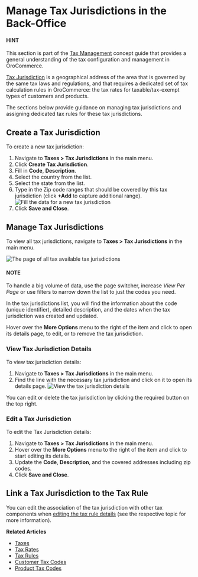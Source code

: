 <a id="taxes-tax-jurisdiction"></a>

# Manage Tax Jurisdictions in the Back-Office

<!-- begin -->

#### HINT
This section is part of the [Tax Management](../../../concept-guides/administration/taxes/index.md#concept-guide-taxes) concept guide that provides a general understanding of the tax configuration and management in OroCommerce.

[Tax Jurisdiction](../../../glossary.md#term-Tax-Jurisdiction) is a geographical address of the area that is governed by the same tax laws and regulations, and that requires a dedicated set of tax calculation rules in OroCommerce: the tax rates for taxable/tax-exempt types of customers and products.

The sections below provide guidance on managing tax jurisdictions and assigning dedicated tax rules for these tax jurisdictions.

## Create a Tax Jurisdiction

To create a new tax jurisdiction:

1. Navigate to **Taxes > Tax Jurisdictions** in the main menu.
2. Click **Create Tax Jurisdiction**.
3. Fill in **Code**, **Description**.
4. Select the country from the list.
5. Select the state from the list.
6. Type in the Zip code ranges that should be covered by this tax jurisdiction (click **+Add** to capture additional range).
   ![Fill the data for a new tax jurisdiction](user/img/taxes/tax_jurisdiction_fill.png)
7. Click **Save and Close**.

## Manage Tax Jurisdictions

To view all tax jurisdictions, navigate to **Taxes > Tax Jurisdictions** in the main menu.

![The page of all tax available tax jurisdictions](user/img/taxes/tax_jurisdiction_all.png)

#### NOTE
To handle a big volume of data, use the page switcher, increase *View Per Page* or use filters to narrow down the list to just the codes you need.

In the tax jurisdictions list, you will find the information about the code (unique identifier), detailed description, and the dates when the tax jurisdiction was created and updated.

Hover over the <i class="fa fa-ellipsis-h fa-lg" aria-hidden="true"></i> **More Options** menu to the right of the item and click <i class="fa fa-eye fa-lg" aria-hidden="true"></i> to open its details page, <i class="fa fa-edit fa-lg" aria-hidden="true"></i> to edit, or  <i class="fas fa-trash-alt" aria-hidden="true"></i> to remove the tax jurisdiction.

### View Tax Jurisdiction Details

To view tax jurisdiction details:

1. Navigate to **Taxes > Tax Jurisdictions** in the main menu.
2. Find the line with the necessary tax jurisdiction and click on it to open its details page.
   ![View the tax jurisdiction details](user/img/taxes/tax_jurisdiction_details.png)

You can <i class="fa fa-edit fa-lg" aria-hidden="true"></i> edit or <i class="fas fa-trash-alt" aria-hidden="true"></i>  delete the tax jurisdiction by clicking the required button on the top right.

### Edit a Tax Jurisdiction

To edit the Tax Jurisdiction details:

1. Navigate to **Taxes > Tax Jurisdictions** in the main menu.
2. Hover over the <i class="fa fa-ellipsis-h fa-lg" aria-hidden="true"></i> **More Options** menu to the right of the item and click <i class="fa fa-edit fa-lg" aria-hidden="true"></i> to start editing its details.
3. Update the **Code**, **Description**, and the covered addresses including zip codes.
4. Click **Save and Close**.

## Link a Tax Jurisdiction to the Tax Rule

You can edit the association of the tax jurisdiction with other tax components when [editing the tax rule details](../tax-rules/index.md#tax-rules-edit) (see the respective topic for more information).

**Related Articles**

* [Taxes](../index.md#user-guide-taxes)
* [Tax Rates](../taxes/index.md#user-guide-taxes-tax-rates)
* [Tax Rules](../tax-rules/index.md#tax-rules)
* [Customer Tax Codes](../customer-tax-codes/index.md#user-guide-taxes-customer-tax-codes)
* [Product Tax Codes](../product-tax-codes/index.md#taxes-product-tax-code)

<!-- finish -->
<!-- fa-bars = fa-navicon -->
<!-- Ic Tiles is used as Set As Default in saved views, and as tiles in display layout options -->
<!-- IcPencil refers to Rename in Commerce and Inline Editing in CRM -->
<!-- Check mark in the square. -->
<!-- SortDesc is also used as drop-down arrow -->
